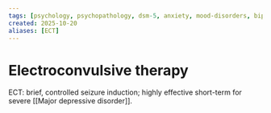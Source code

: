 ```yaml
---
tags: [psychology, psychopathology, dsm-5, anxiety, mood-disorders, bipolar, eating-disorders, personality-disorders, dissociation, schizophrenia, psychotherapy, cbt, medication, ect]
created: 2025-10-20
aliases: [ECT]
---
```

# Electroconvulsive therapy

ECT: brief, controlled seizure induction; highly effective short-term for severe [[Major depressive disorder]].
